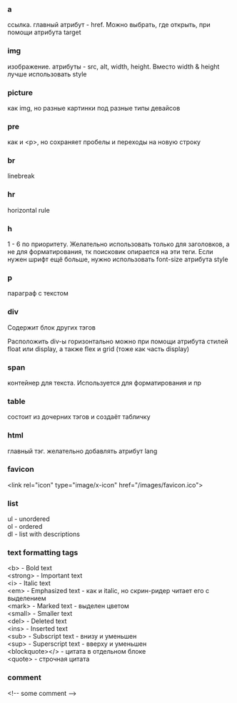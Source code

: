 ### a
ссылка. главный атрибут - href. Можно выбрать, где открыть,
при помощи атрибута target

### img
изображение. атрибуты - src, alt, width, height. Вместо width & height
лучше использовать style

### picture
как img, но разные картинки под разные типы девайсов

### pre
как и \<p\>, но сохраняет пробелы и переходы на новую строку

### br
linebreak

### hr
horizontal rule

### h
1 - 6 по приоритету. Желательно использовать только для заголовков, а не для форматирования,
тк поисковик опирается на эти теги. Если нужен шрифт ещё больше, нужно использовать
font-size атрибута style

### p
параграф с текстом

### div
Содержит блок других тэгов

Расположить div-ы горизонтально можно при помощи атрибута стилей float или display,
а также flex и grid (тоже как часть display)


### span
контейнер для текста. Используется для форматирования и пр

### table
состоит из дочерних тэгов и создаёт табличку

### html
главный тэг. желательно добавлять атрибут lang

### favicon
\<link rel="icon" type="image/x-icon" href="/images/favicon.ico">

### list
ul - unordered\
ol - ordered\
dl - list with descriptions

### text formatting tags
\<b\> - Bold text\
\<strong\> - Important text\
\<i> - Italic text\
\<em> - Emphasized text - как и italic, но скрин-ридер читает его с выделением\
\<mark> - Marked text - выделен цветом\
\<small> - Smaller text\
\<del> - Deleted text\
\<ins> - Inserted text\
\<sub> - Subscript text - внизу и уменьшен\
\<sup> - Superscript text - вверху и уменьшен\
\<blockquote>\</\> - цитата в отдельном блоке\
\<quote> - строчная цитата

### comment
\<!-- some comment --\>
